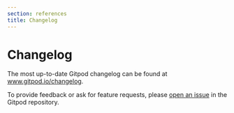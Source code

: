 ```yaml
---
section: references
title: Changelog
---
```


<script context="module">
  export const prerender = true;
</script>

# Changelog

The most up-to-date Gitpod changelog can be found at www.gitpod.io/changelog.

To provide feedback or ask for feature requests, please [open an issue](https://github.com/gitpod-io/gitpod/issues/new/choose) in the Gitpod repository.
